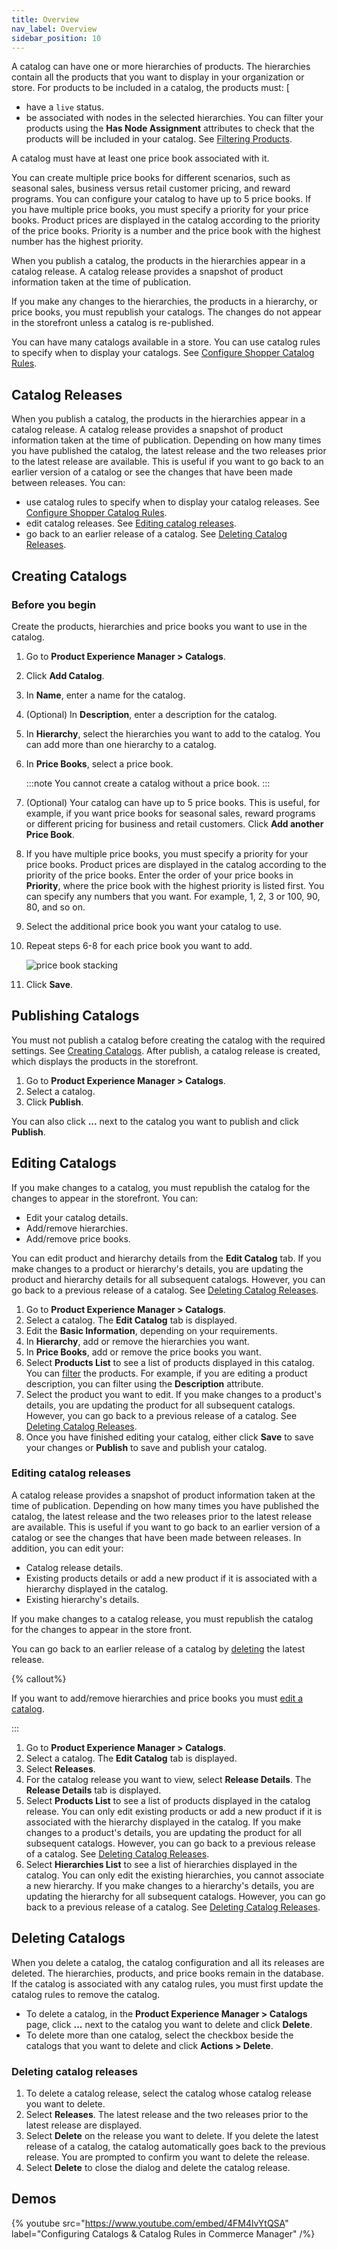 ```yaml
---
title: Overview
nav_label: Overview
sidebar_position: 10
---
```


A catalog can have one or more hierarchies of products. The hierarchies contain all the products that you want to display in your organization or store. For products to be included in a catalog, the products must:
[
- have a `live` status.
- be associated with nodes in the selected hierarchies. You can filter your products using the **Has Node Assignment** attributes to check that the products will be included in your catalog. See [Filtering Products](/docs/pxm/products/pxm-products-commerce-manager/filter-products).

A catalog must have at least one price book associated with it. 

You can create multiple price books for different scenarios, such as seasonal sales, business versus retail customer pricing, and reward programs. You can configure your catalog to have up to 5 price books. If you have multiple price books, you must specify a priority for your price books. Product prices are displayed in the catalog according to the priority of the price books. Priority is a number and the price book with the highest number has the highest priority. 

When you publish a catalog, the products in the hierarchies appear in a catalog release. A catalog release provides a snapshot of product information taken at the time of publication.

If you make any changes to the hierarchies, the products in a hierarchy, or price books, you must republish your catalogs. The changes do not appear in the storefront unless a catalog is re-published.

You can have many catalogs available in a store. You can use catalog rules to specify when to display your catalogs. See [Configure Shopper Catalog Rules](/docs/pxm/catalogs/catalogs-cm/catalog-rules).

## Catalog Releases

When you publish a catalog, the products in the hierarchies appear in a catalog release. A catalog release provides a snapshot of product information taken at the time of publication.  Depending on how many times you have published the catalog, the latest release and the two releases prior to the latest release are available. This is useful if you want to go back to an earlier version of a catalog or see the changes that have been made between releases. You can:

- use catalog rules to specify when to display your catalog releases. See [Configure Shopper Catalog Rules](/docs/pxm/catalogs/catalogs-cm/catalog-rules).
- edit catalog releases. See [Editing catalog releases](##editing-catalog-releases).
- go back to an earlier release of a catalog. See [Deleting Catalog Releases](#deleting-catalog-releases).

## Creating Catalogs

### Before you begin

Create the products, hierarchies and price books you want to use in the catalog.

1. Go to **Product Experience Manager > Catalogs**. 
1. Click **Add Catalog**.
1. In **Name**, enter a name for the catalog.
1. (Optional) In **Description**, enter a description for the catalog.
1. In **Hierarchy**, select the hierarchies you want to add to the catalog. You can add more than one hierarchy to a catalog.
1. In **Price Books**, select a price book.

    :::note
    You cannot create a catalog without a price book.
    :::

1. (Optional) Your catalog can have up to 5 price books. This is useful, for example, if you want price books for seasonal sales, reward programs or different pricing for business and retail customers. Click **Add another Price Book**. 
1. If you have multiple price books, you must specify a priority for your price books. Product prices are displayed in the catalog according to the priority of the price books. Enter the order of your price books in **Priority**, where the price book with the highest priority is listed first. You can specify any numbers that you want. For example, 1, 2, 3 or 100, 90, 80, and so on.
1. Select the additional price book you want your catalog to use. 
1. Repeat steps 6-8 for each price book you want to add.

    ![price book stacking](/assets/pb-stacking.png)

1. Click **Save**.

## Publishing Catalogs

You must not publish a catalog before creating the catalog with the required settings. See [Creating Catalogs](#creating-catalogs). After publish, a catalog release is created, which displays the products in the storefront.

1. Go to **Product Experience Manager > Catalogs**.
1. Select a catalog. 
1. Click **Publish**.

You can also click **...** next to the catalog you want to publish and click **Publish**.

## Editing Catalogs 

If you make changes to a catalog, you must republish the catalog for the changes to appear in the storefront. You can:

- Edit your catalog details.
- Add/remove hierarchies.
- Add/remove price books.

You can edit product and hierarchy details from the **Edit Catalog** tab. If you make changes to a product or hierarchy's details, you are updating the product and hierarchy details for all subsequent catalogs. However, you can go back to a previous release of a catalog. See [Deleting Catalog Releases](#deleting-catalog-releases).

1. Go to **Product Experience Manager > Catalogs**.
1. Select a catalog. The **Edit Catalog** tab is displayed.
1. Edit the **Basic Information**, depending on your requirements.
1. In **Hierarchy**, add or remove the hierarchies you want.
1. In **Price Books**, add or remove the price books you want.
1. Select **Products List** to see a list of products displayed in this catalog. You can [filter](/docs/pxm/products/pxm-products-commerce-manager/filter-products) the products. For example, if you are editing a product description, you can filter using the **Description** attribute.
1. Select the product you want to edit. If you make changes to a product's details, you are updating the product for all subsequent catalogs. However, you can go back to a previous release of a catalog. See [Deleting Catalog Releases](#deleting-catalog-releases).
1. Once you have finished editing your catalog, either click **Save** to save your changes or **Publish** to save and publish your catalog.

### Editing catalog releases

A catalog release provides a snapshot of product information taken at the time of publication. Depending on how many times you have published the catalog, the latest release and the two releases prior to the latest release are available. This is useful if you want to go back to an earlier version of a catalog or see the changes that have been made between releases. In addition, you can edit your:

- Catalog release details.
- Existing products details or add a new product if it is associated with a hierarchy displayed in the catalog.
- Existing hierarchy's details. 

If you make changes to a catalog release, you must republish the catalog for the changes to appear in the store front. 

You can go back to an earlier release of a catalog by [deleting](#deleting-catalog-releases) the latest release. 

{% callout%}

If you want to add/remove hierarchies and price books you must [edit a catalog](#editing-catalogs).

:::

1. Go to **Product Experience Manager > Catalogs**.
1. Select a catalog. The **Edit Catalog** tab is displayed.
1. Select **Releases**. 
1. For the catalog release you want to view, select **Release Details**. The **Release Details** tab is displayed.
1. Select **Products List** to see a list of products displayed in the catalog release. You can only edit existing products or add a new product if it is associated with the hierarchy displayed in the catalog. If you make changes to a product's details, you are updating the product for all subsequent catalogs. However, you can go back to a previous release of a catalog. See [Deleting Catalog Releases](#deleting-catalog-releases).
1. Select **Hierarchies List** to see a list of hierarchies displayed in the catalog. You can only edit the existing hierarchies, you cannot associate a new hierarchy. If you make changes to a hierarchy's details, you are updating the hierarchy for all subsequent catalogs. However, you can go back to a previous release of a catalog. See [Deleting Catalog Releases](#deleting-catalog-releases).

## Deleting Catalogs

When you delete a catalog, the catalog configuration and all its releases are deleted. The hierarchies, products, and price books remain in the database. If the catalog is associated with any catalog rules, you must first update the catalog rules to remove the catalog.

- To delete a catalog, in the **Product Experience Manager > Catalogs** page, click **...** next to the catalog you want to delete and click **Delete**.
- To delete more than one catalog, select the checkbox beside the catalogs that you want to delete and click **Actions > Delete**.

### Deleting catalog releases

1. To delete a catalog release, select the catalog whose catalog release you want to delete. 
1. Select **Releases**. The latest release and the two releases prior to the latest release are displayed.
1. Select **Delete** on the release you want to delete. If you delete the latest release of a catalog, the catalog automatically goes back to the previous release. You are prompted to confirm you want to delete the release.
1. Select **Delete** to close the dialog and delete the catalog release.

## Demos

{% youtube src="https://www.youtube.com/embed/4FM4lvYtQSA" label="Configuring Catalogs & Catalog Rules in Commerce Manager" /%}
